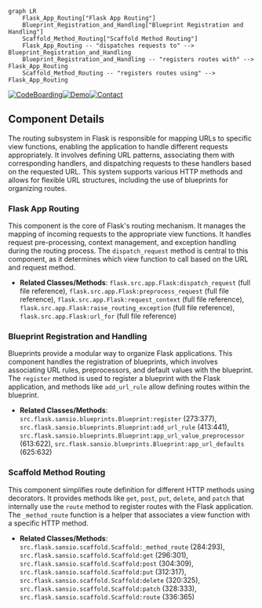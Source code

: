 ```mermaid
graph LR
    Flask_App_Routing["Flask App Routing"]
    Blueprint_Registration_and_Handling["Blueprint Registration and Handling"]
    Scaffold_Method_Routing["Scaffold Method Routing"]
    Flask_App_Routing -- "dispatches requests to" --> Blueprint_Registration_and_Handling
    Blueprint_Registration_and_Handling -- "registers routes with" --> Flask_App_Routing
    Scaffold_Method_Routing -- "registers routes using" --> Flask_App_Routing
```
[![CodeBoarding](https://img.shields.io/badge/Generated%20by-CodeBoarding-9cf?style=flat-square)](https://github.com/CodeBoarding/GeneratedOnBoardings)[![Demo](https://img.shields.io/badge/Try%20our-Demo-blue?style=flat-square)](https://www.codeboarding.org/demo)[![Contact](https://img.shields.io/badge/Contact%20us%20-%20codeboarding@gmail.com-lightgrey?style=flat-square)](mailto:codeboarding@gmail.com)

## Component Details

The routing subsystem in Flask is responsible for mapping URLs to specific view functions, enabling the application to handle different requests appropriately. It involves defining URL patterns, associating them with corresponding handlers, and dispatching requests to these handlers based on the requested URL. This system supports various HTTP methods and allows for flexible URL structures, including the use of blueprints for organizing routes.

### Flask App Routing
This component is the core of Flask's routing mechanism. It manages the mapping of incoming requests to the appropriate view functions. It handles request pre-processing, context management, and exception handling during the routing process. The `dispatch_request` method is central to this component, as it determines which view function to call based on the URL and request method.
- **Related Classes/Methods**: `flask.src.app.Flask:dispatch_request` (full file reference), `flask.src.app.Flask:preprocess_request` (full file reference), `flask.src.app.Flask:request_context` (full file reference), `flask.src.app.Flask:raise_routing_exception` (full file reference), `flask.src.app.Flask:url_for` (full file reference)

### Blueprint Registration and Handling
Blueprints provide a modular way to organize Flask applications. This component handles the registration of blueprints, which involves associating URL rules, preprocessors, and default values with the blueprint. The `register` method is used to register a blueprint with the Flask application, and methods like `add_url_rule` allow defining routes within the blueprint.
- **Related Classes/Methods**: `src.flask.sansio.blueprints.Blueprint:register` (273:377), `src.flask.sansio.blueprints.Blueprint:add_url_rule` (413:441), `src.flask.sansio.blueprints.Blueprint:app_url_value_preprocessor` (613:622), `src.flask.sansio.blueprints.Blueprint:app_url_defaults` (625:632)

### Scaffold Method Routing
This component simplifies route definition for different HTTP methods using decorators. It provides methods like `get`, `post`, `put`, `delete`, and `patch` that internally use the `route` method to register routes with the Flask application. The `_method_route` function is a helper that associates a view function with a specific HTTP method.
- **Related Classes/Methods**: `src.flask.sansio.scaffold.Scaffold:_method_route` (284:293), `src.flask.sansio.scaffold.Scaffold:get` (296:301), `src.flask.sansio.scaffold.Scaffold:post` (304:309), `src.flask.sansio.scaffold.Scaffold:put` (312:317), `src.flask.sansio.scaffold.Scaffold:delete` (320:325), `src.flask.sansio.scaffold.Scaffold:patch` (328:333), `src.flask.sansio.scaffold.Scaffold:route` (336:365)